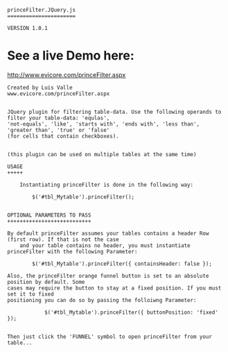     princeFilter.JQuery.js
    ======================

    VERSION 1.0.1
    
See a live Demo here:
=====================
http://www.evicore.com/princeFilter.aspx


    Created by Luis Valle
    www.evicore.com/princeFilter.aspx


    JQuery plugin for filtering table-data. Use the following operands to filter your table-data: 'equlas', 
    'not-equals', 'like', 'starts with', 'ends with', 'less than', 'greater than', 'true' or 'false' 
    (for cells that contain checkboxes).


    (this plugin can be used on multiple tables at the same time)

	USAGE
	+++++
	
		Instantiating princeFilter is done in the following way:
			
			$('#tbl_Mytable').princeFilter();


    OPTIONAL PARAMETERS TO PASS
    +++++++++++++++++++++++++++

	By default princeFilter assumes your tables contains a header Row (first row). If that is not the case
        and your table contains no header, you must instantiate princeFilter with the following Parameter:

        	$('#tbl_Mytable').princeFilter({ containsHeader: false });
                	
	Also, the princeFilter orange funnel button is set to an absolute position by default. Some
	cases may require the button to stay at a fixed position. If you must set it to fixed
	positioning you can do so by passing the folloiwng Parameter:

                $('#tbl_Mytable').princeFilter({ buttonPosition: 'fixed' });
    
    
    Then just click the 'FUNNEL' symbol to open princeFilter from your table...
